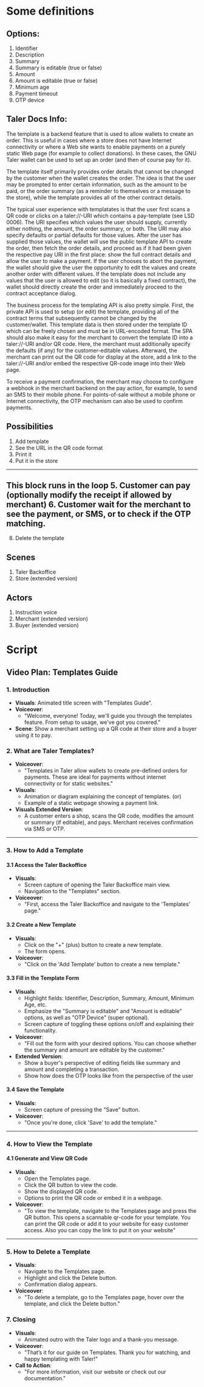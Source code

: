 # Some definitions
## Options:

1. Identifier
2. Description
3. Summary
4. Summary is editable (true or false)
5. Amount
6. Amount is editable (true or false)
7. Minimum age
8. Payment timeout
9. OTP device

## Taler Docs Info:

The template is a backend feature that is used to allow wallets to create an order. This is useful in cases where a store does not have Internet connectivity or where a Web site wants to enable payments on a purely static Web page (for example to collect donations). In these cases, the GNU Taler wallet can be used to set up an order (and then of course pay for it).

The template itself primarily provides order details that cannot be changed by the customer when the wallet creates the order. The idea is that the user may be prompted to enter certain information, such as the amount to be paid, or the order summary (as a reminder to themselves or a message to the store), while the template provides all of the other contract details.

The typical user experience with templatates is that the user first scans a QR code or clicks on a taler://-URI which contains a pay-template (see LSD 0006). The URI specifies which values the user should supply, currently either nothing, the amount, the order summary, or both. The URI may also specify defaults or partial defaults for those values. After the user has supplied those values, the wallet will use the public template API to create the order, then fetch the order details, and proceed as if it had been given the respective pay URI in the first place: show the full contract details and allow the user to make a payment. If the user chooses to abort the payment, the wallet should give the user the opportunity to edit the values and create another order with different values. If the template does not include any values that the user is allowed to edit (so it is basically a fixed contract), the wallet should directly create the order and immediately proceed to the contract acceptance dialog.

The business process for the templating API is also pretty simple. First, the
private API is used to setup (or edit) the template, providing all of the
contract terms that subsequently cannot be changed by the customer/wallet.
This template data is then stored under the template ID which can be freely
chosen and must be in URL-encoded format. The SPA should also make it easy
for the merchant to convert the template ID into a taler://-URI and/or QR code.
Here, the merchant must additionally specify the defaults (if any) for the
customer-editable values. Afterward, the merchant can print out the QR code
for display at the store, add a link to the taler://-URI and/or embed the
respective QR-code image into their Web page.


To receive a payment confirmation, the merchant may choose to configure a webhook in the merchant backend on the pay action, for example, to send an SMS to their mobile phone. For points-of-sale without a mobile phone or Internet connectivity, the OTP mechanism can also be used to confirm payments.

## Possibilities
1. Add template
2. See the URL in the QR code format
3. Print it
4. Put it in the store
---
This block runs in the loop
5. Customer can pay (optionally modify the receipt if allowed by merchant)
6. Customer wait for the merchant to see the payment, or SMS, or to check if the OTP matching.
---
8. Delete the template

## Scenes

1. Taler Backoffice
2. Store (extended version)

## Actors

1. Instruction voice
2. Merchant (extended version)
3. Buyer (extended version)

# Script

## **Video Plan: Templates Guide**

### **1. Introduction**
- **Visuals**: Animated title screen with "Templates Guide".
- **Voiceover**:
    - "Welcome, everyone! Today, we'll guide you through the templates feature. From setup to usage, we've got you covered."
- **Scene**: Show a merchant setting up a QR code at their store and a buyer using it to pay.

### **2. What are Taler Templates?**
- **Voiceover**:
    - "Templates in Taler allow wallets to create pre-defined orders for payments. 
These are ideal for payments without internet connectivity or for static websites."
- **Visuals**:
    - Animation or diagram explaining the concept of templates. (or)
    - Example of a static webpage showing a payment link.
- **Visuals Extended Version**:
    - A customer enters a shop, scans the QR code, modifies the amount or summary (if editable), and pays. 
Merchant receives confirmation via SMS or OTP.

---

### **3. How to Add a Template**
#### **3.1 Access the Taler Backoffice**
- **Visuals**:
    - Screen capture of opening the Taler Backoffice main view.
    - Navigation to the "Templates" section.
- **Voiceover**:
    - "First, access the Taler Backoffice and navigate to the 'Templates' page."

#### **3.2 Create a New Template**
- **Visuals**:
    - Click on the "+" (plus) button to create a new template.
    - The form opens.
- **Voiceover**:
    - "Click on the 'Add Template' button to create a new template."

#### **3.3 Fill in the Template Form**
- **Visuals**:
    - Highlight fields: Identifier, Description, Summary, Amount, Minimum Age, etc.
    - Emphasize the "Summary is editable" and "Amount is editable" options, as well as "OTP Device" (super optional).
    - Screen capture of toggling these options on/off and explaining their functionality.
- **Voiceover**:
    - "Fill out the form with your desired options. You can choose whether the summary and amount are editable by the customer."
- **Extended Version**:
    - Show a buyer's perspective of editing fields like summary and amount and completing a transaction.
    - Show how does the OTP looks like from the perspective of the user

#### **3.4 Save the Template**
- **Visuals**:
    - Screen capture of pressing the "Save" button.
- **Voiceover**:
    - "Once you're done, click 'Save' to add the template."

---

### **4. How to View the Template**
#### **4.1 Generate and View QR Code**
- **Visuals**:
    - Open the Templates page.
    - Click the QR button to view the code.
    - Show the displayed QR code.
    - Options to print the QR code or embed it in a webpage.
- **Voiceover**:
    - "To view the template, navigate to the Templates page and press the QR button. 
    This opens a scannable qr-code for your template. You can print the QR code or add it to your website for easy customer access. 
    Also you can copy the link to put it on your website"

---

### **5. How to Delete a Template**
- **Visuals**:
    - Navigate to the Templates page.
    - Highlight and click the Delete button.
    - Confirmation dialog appears.
- **Voiceover**:
    - "To delete a template, go to the Templates page, hover over the template, and click the Delete button."


### **7. Closing**
- **Visuals**:
    - Animated outro with the Taler logo and a thank-you message.
- **Voiceover**:
    - "That’s it for our guide on Templates. Thank you for watching, and happy templating with Taler!"
- **Call to Action**:
    - "For more information, visit our website or check out our documentation."

